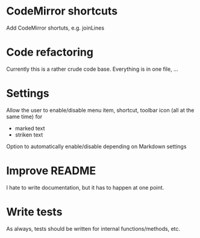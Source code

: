 # CodeMirror shortcuts

Add CodeMirror shortuts, e.g. joinLines

# Code refactoring

Currently this is a rather crude code base. Everything is in one file, ...

# Settings

Allow the user to enable/disable menu item, shortcut, toolbar icon (all at the same time) for

- marked text
- striken text

Option to automatically enable/disable depending on Markdown settings

# Improve README

I hate to write documentation, but it has to happen at one point.

# Write tests

As always, tests should be written for internal functions/methods, etc.
